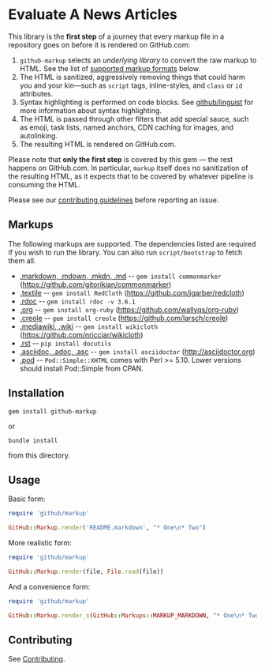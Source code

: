 # Evaluate A News Articles

This library is the **first step** of a journey that every markup file in a repository goes on before it is rendered on GitHub.com:

1. `github-markup` selects an _underlying library_ to convert the raw markup to HTML. See the list of [supported markup formats](#markups) below.
1. The HTML is sanitized, aggressively removing things that could harm you and your kin—such as `script` tags, inline-styles, and `class` or `id` attributes.
1. Syntax highlighting is performed on code blocks. See [github/linguist](https://github.com/github/linguist#syntax-highlighting) for more information about syntax highlighting.
1. The HTML is passed through other filters that add special sauce, such as emoji, task lists, named anchors, CDN caching for images, and autolinking.
1. The resulting HTML is rendered on GitHub.com.

Please note that **only the first step** is covered by this gem — the rest happens on GitHub.com. In particular, `markup` itself does no sanitization of the resulting HTML, as it expects that to be covered by whatever pipeline is consuming the HTML.

Please see our [contributing guidelines](CONTRIBUTING.md) before reporting an issue.

## Markups

The following markups are supported. The dependencies listed are required if
you wish to run the library. You can also run `script/bootstrap` to fetch them all.

-   [.markdown, .mdown, .mkdn, .md](http://daringfireball.net/projects/markdown/) -- `gem install commonmarker` (https://github.com/gjtorikian/commonmarker)
-   [.textile](https://www.promptworks.com/textile) -- `gem install RedCloth` (https://github.com/jgarber/redcloth)
-   [.rdoc](https://ruby.github.io/rdoc/) -- `gem install rdoc -v 3.6.1`
-   [.org](http://orgmode.org/) -- `gem install org-ruby` (https://github.com/wallyqs/org-ruby)
-   [.creole](http://wikicreole.org/) -- `gem install creole` (https://github.com/larsch/creole)
-   [.mediawiki, .wiki](http://www.mediawiki.org/wiki/Help:Formatting) -- `gem install wikicloth` (https://github.com/nricciar/wikicloth)
-   [.rst](http://docutils.sourceforge.net/rst.html) -- `pip install docutils`
-   [.asciidoc, .adoc, .asc](http://asciidoc.org/) -- `gem install asciidoctor` (http://asciidoctor.org)
-   [.pod](http://search.cpan.org/dist/perl/pod/perlpod.pod) -- `Pod::Simple::XHTML`
    comes with Perl >= 5.10. Lower versions should install Pod::Simple from CPAN.

## Installation

```
gem install github-markup
```

or

```
bundle install
```

from this directory.

## Usage

Basic form:

```ruby
require 'github/markup'

GitHub::Markup.render('README.markdown', "* One\n* Two")
```

More realistic form:

```ruby
require 'github/markup'

GitHub::Markup.render(file, File.read(file))
```

And a convenience form:

```ruby
require 'github/markup'

GitHub::Markup.render_s(GitHub::Markups::MARKUP_MARKDOWN, "* One\n* Two")
```

## Contributing

See [Contributing](CONTRIBUTING.md).
